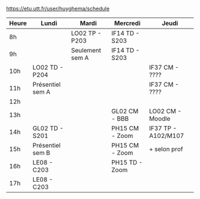https://etu.utt.fr/user/huyghema/schedule

|Heure| Lundi            | Mardi           | Mercredi       | Jeudi               |
|-----|------------------|-----------------|----------------|---------------------|
|8h   |                  | LO02 TP - P203  | IF14 TD - S203 |                     |
|9h   |                  | Seulement sem A | IF14 TD - S203 |                     |
|10h  | LO02 TD - P204   |                 |                | IF37 CM - ????      |
|11h  | Présentiel sem A |                 |                | IF37 CM - ????      |
|12h  |                  |                 |                |                     |
|13h  |                  |                 | GL02 CM - BBB  | LO02 CM - Moodle    |
|14h  | GL02 TD - S201   |                 | PH15 CM - Zoom | IF37 TP - A102/M107 |
|15h  | Présentiel sem B |                 | PH15 CM - Zoom | + selon prof        |
|16h  | LE08 - C203      |                 | PH15 TD - Zoom |                     |
|17h  | LE08 - C203      |                 |                |                     |

